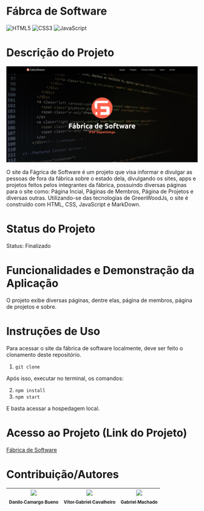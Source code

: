 # Fábrca de Software
![HTML5](https://img.shields.io/badge/html5-%23E34F26.svg?style=for-the-badge&logo=html5&logoColor=white)
![CSS3](https://img.shields.io/badge/css3-%231572B6.svg?style=for-the-badge&logo=css3&logoColor=white)
![JavaScript](https://img.shields.io/badge/javascript-%23323330.svg?style=for-the-badge&logo=javascript&logoColor=%23F7DF1E)

# Descrição do Projeto
![Landing Page Fábrica de Software](./Landing-Page-Fab.png)


O site da Fágrica de Software é um projeto que visa informar e divulgar as pessoas de fora da fábrica sobre o estado dela, divulgando os sites, apps e projetos feitos pelos integrantes da fábrica, possuindo diversas páginas para o site como: Página Incial, Páginas de Membros, Página de Projetos e diversas outras. Utilizando-se das tecnologias de GreenWoodJs, o site é construído com HTML, CSS, JavaScript e MarkDown.

# Status do Projeto
Status: Finalizado

# Funcionalidades e Demonstração da Aplicação
O projeto exibe diversas páginas, dentre elas, página de membros, página de projetos e sobre.

# Instruções de Uso
Para acessar o site da fábrica de software localmente, deve ser feito o clonamento deste repositório.

1. `git clone`

Após isso, executar no terminal, os comandos:

2. `npm install`
3. `npm start`

E basta acessar a hospedagem local.

# Acesso ao Projeto (Link do Projeto)
[Fábrica de Software](https://fabsoftware.itp.ifsp.edu.br/)

# Contribuição/Autores
| [<img loading="lazy" src="https://github.com/danilocbueno" width=115><br><sub>Danilo Camargo Bueno</sub>](https://avatars.githubusercontent.com/u/2002182?v=4)| [<img loading="lazy" src="https://avatars.githubusercontent.com/u/126813410?v=4" width=115><br><sub>Vitor Gabriel Cavalheiro</sub>](https://github.com/Vitor-G-Cavalheiro) | [<img loading="lazy" src="https://avatars.githubusercontent.com/u/103156444?v=4" width=115><br><sub>Gabriel Machado</sub>](https://github.com/gabs1m) |
| :---: | :---: |:---: |